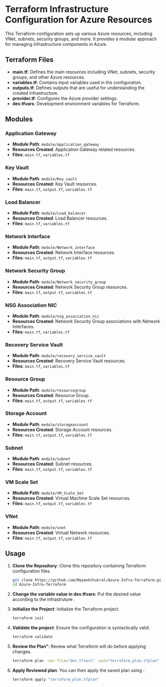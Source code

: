 # Terraform Infrastructure Configuration for Azure Resources

This Terraform configuration sets up various Azure resources, including VNet, subnets, security groups, and more. It provides a modular approach for managing infrastructure components in Azure.

## Terraform Files

- **main.tf**: Defines the main resources including VNet, subnets, security groups, and other Azure resources.
- **variables.tf**: Contains input variables used in the configuration.
- **outputs.tf**: Defines outputs that are useful for understanding the created infrastructure.
- **provider.tf**: Configures the Azure provider settings.
- **dev.tfvars**: Development environment variables for Terraform.

## Modules

### Application Gateway

- **Module Path**: `module/application_gateway`
- **Resources Created**: Application Gateway related resources.
- **Files**: `main.tf`, `variables.tf`

### Key Vault

- **Module Path**: `module/Key_vault`
- **Resources Created**: Key Vault resources.
- **Files**: `main.tf`, `output.tf`, `variables.tf`

### Load Balancer

- **Module Path**: `module/Load_balancer`
- **Resources Created**: Load Balancer resources.
- **Files**: `main.tf`, `variables.tf`

### Network Interface

- **Module Path**: `module/Network_interface`
- **Resources Created**: Network Interface resources.
- **Files**: `main.tf`, `output.tf`, `variables.tf`

### Network Security Group

- **Module Path**: `module/Network_security_group`
- **Resources Created**: Network Security Group resources.
- **Files**: `main.tf`, `output.tf`, `variables.tf`

### NSG Association NIC

- **Module Path**: `module/nsg_association_nic`
- **Resources Created**: Network Security Group associations with Network Interfaces.
- **Files**: `main.tf`, `variables.tf`

### Recovery Service Vault

- **Module Path**: `module/recovery_service_vault`
- **Resources Created**: Recovery Service Vault resources.
- **Files**: `main.tf`, `variables.tf`

### Resource Group

- **Module Path**: `module/resourcegroup`
- **Resources Created**: Resource Group.
- **Files**: `main.tf`, `output.tf`, `variables.tf`

### Storage Account

- **Module Path**: `module/storageaccount`
- **Resources Created**: Storage Account resources.
- **Files**: `main.tf`, `output.tf`, `variables.tf`

### Subnet

- **Module Path**: `module/subnet`
- **Resources Created**: Subnet resources.
- **Files**: `main.tf`, `output.tf`, `variables.tf`

### VM Scale Set

- **Module Path**: `module/VM_Scale_Set`
- **Resources Created**: Virtual Machine Scale Set resources.
- **Files**: `main.tf`, `output.tf`, `variables.tf`

### VNet

- **Module Path**: `module/vnet`
- **Resources Created**: Virtual Network resources.
- **Files**: `main.tf`, `output.tf`, `variables.tf`

## Usage

1. **Clone the Repository**: Clone this repository containing Terraform configuration files.
   
   ```sh
   git clone https://github.com/Mayankthukral/Azure-Infra-Terraform.git
   cd Azure-Infra-Terraform

2. **Change the variable value in dev.tfvars**: Put the desired value according to the infrastruture .
   

3. **initialize the Project**: Initialize the Terraform project.
   
   ```sh
   terraform init 

4. **Validate the project**: Ensure the configuration is syntactically valid.
   
   ```sh
   terraform validate

4. **Review the Plan"**: Review what Terraform will do before applying changes.
   
   ```sh
   terraform plan -var-file="dev.tfvars" -out="terraform_plan.tfplan"

5. **Apply Reviewed plan**: You can then apply the saved plan using :
   
   ```sh
   terraform apply "terraform_plan.tfplan"



